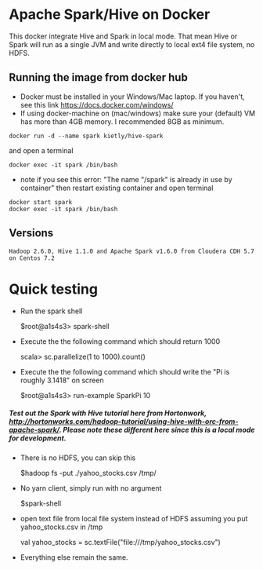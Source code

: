 Apache Spark/Hive on Docker
==========

This docker integrate Hive and Spark in local mode. That mean Hive or Spark will run as a single JVM and write directly to local ext4 file system, no HDFS.


## Running the image from docker hub

* Docker must be installed in your Windows/Mac laptop. If you haven't, see this link https://docs.docker.com/windows/
* If using docker-machine on (mac/windows) make sure your (default) VM has more than 4GB memory. I recommended 8GB as minimum.
```
docker run -d --name spark kietly/hive-spark
```
and open a terminal
```
docker exec -it spark /bin/bash
```
* note if you see this error: "The name "/spark" is already in use by container" then restart existing container and open terminal
```
docker start spark
docker exec -it spark /bin/bash
```

## Versions
    Hadoop 2.6.0, Hive 1.1.0 and Apache Spark v1.6.0 from Cloudera CDH 5.7 on Centos 7.2 

# Quick testing
* Run the spark shell
    
    $root@a1s4s3> spark-shell 

* Execute the the following command which should return 1000

    scala> sc.parallelize(1 to 1000).count()

* Execute the the following command which should write the "Pi is roughly 3.1418" on screen

    $root@a1s4s3> run-example SparkPi 10
##### Test out the Spark with Hive tutorial here from Hortonwork, http://hortonworks.com/hadoop-tutorial/using-hive-with-orc-from-apache-spark/. Please note these different here since this is a local mode for development. 
* There is no HDFS, you can skip this 

    $hadoop fs -put ./yahoo_stocks.csv /tmp/
* No yarn client, simply run with no argument 

    $spark-shell
* open text file from local file system instead of HDFS assuming you put yahoo_stocks.csv in /tmp

    val yahoo_stocks = sc.textFile("file:///tmp/yahoo_stocks.csv")
* Everything else remain the same.
 